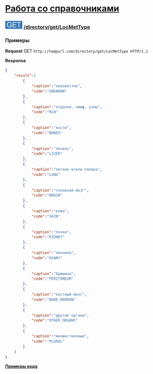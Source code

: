 [Работа со справочниками](../../../index.md)
=========================================

### ![GET](../../../../../img/get.png) [/directory/get/LocMetType](../index.md)

### Примеры

**Request** GET `http://tempurl.com/directory/get/LocMetType HTTP/1.1`

**Response**
```json
{
    "result":[
        {
            "caption":"неизвестно",
            "code":"UNKNOWN"
        },
        {
            "caption":"отдален. лимф. узлы",
            "code":"RLN"
        },
        {
            "caption":"кости",
            "code":"BONES"
        },
        {
            "caption":"печень",
            "code":"LIVER"
        },
        {
            "caption":"легкие и/или плевра",
            "code":"LUNG"
        },
        {
            "caption":"головной мозг",
            "code":"BRAIN"
        },
        {
            "caption":"кожа",
            "code":"SKIN"
        },
        {
            "caption":"почки",
            "code":"KIDNEY"
        },
        {
            "caption":"яичники",
            "code":"OVARY"
        },
        {
            "caption":"брюшина",
            "code":"PERITONEUM"
        },
        {
            "caption":"костный мозг",
            "code":"BONE_MARROW"
        },
        {
            "caption":"другие органы",
            "code":"OTHER_ORGANS"
        },
        {
            "caption":"множественные",
            "code":"PLURAL"
        }
    ]
}
```

**[Примеры кода](getCode.md)**